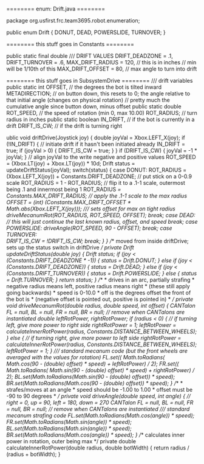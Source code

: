 ======== enum: Drift.java ======== 

package org.usfirst.frc.team3695.robot.enumeration;

public enum Drift {
	DONUT, DEAD, POWERSLIDE, TURNOVER;
}



======== this stuff goes in Constants ========

public static final double
	/// DRIFT VALUES
		DRIFT_DEADZONE   = .1,
		DRIFT_TURNOVER   = .6,
		MAX_DRIFT_RADIUS = 120, // this is in inches
								// min will be 1/10th of this
		MAX_DRIFT_OFFSET = 80,  // max angle to turn into drift



======== this stuff goes in SubsystemDrive ========
/// drift variables
	public static int     OFFSET,        // the degrees the bot is tilted inward
	                      METADIRECTION; // on button down, this resets to 0; the angle relative to that initial angle (changes on physical rotation)
	                     			 	 // pretty much the cumulative angle since button down, minus offset
	public static double  ROT_SPEED,     // the speed of rotation (min 0, max 10.00)
						  ROT_RADIUS;    // turn radius in inches
	public static boolean IN_DRIFT,		 // if the bot is currently in a drift
						  DRIFT_IS_CW;   // if the drift is turning right
						  
ublic void driftDrive(Joystick joy) {
    	double joyVal = Xbox.LEFT_X(joy);
    	if (!IN_DRIFT) { // initiate drift if it hasn't been initiated already
    		IN_DRIFT = true;
    		if (joyVal > 0) { DRIFT_IS_CW = true; }
    	}
    	if (DRIFT_IS_CW) { joyVal = -1 * joyVal; } // align joyVal to the write negative and positive values
    	ROT_SPEED = (Xbox.LT(joy) + Xbox.LT(joy)) * 10d;
    	Drift status = updateDriftStatus(joyVal);
		 switch(status) {
			 case DONUT:
				 			ROT_RADIUS = (Xbox.LEFT_X(joy)) + Constants.DRIFT_DEADZONE; // put stick on a 0-0.9 scale
				 				ROT_RADIUS  = 1 - ROT_RADIUS; // flip it to a .1-1 scale, outermost being .1 and innermost being 1
				 				ROT_RADIUS *= Constants.MAX_DRIFT_RADIUS; // apply the .1-1 scale to the max radius
			 				OFFSET = (int) (Constants.MAX_DRIFT_OFFSET * Math.abs(Xbox.LEFT_X(joy))); /// sets offset for max on tight radius
				 			driveMecanumRot(ROT_RADIUS, ROT_SPEED, OFFSET);
				 			break;
			 case DEAD:
				 			// this will just continue the last known radius, offset, and speed
				 			break;
			 case POWERSLIDE:
				 			driveAngle(ROT_SPEED, 90 - OFFSET);
				 			break;
			 case TURNOVER:			
				 			DRIFT_IS_CW = !DRIFT_IS_CW;
				 			break;
		 }
    }
    /** moved from inside driftDrive; sets up the status switch in driftDrive */
    private Drift updateDriftStatus(double joy) {
    	Drift status;
			 if (joy < (Constants.DRIFT_DEADZONE * -1)) { status = Drift.DONUT; }
		else if (joy < (Constants.DRIFT_DEADZONE))      { status = Drift.DEAD; }
		else if (joy < (Constants.DRIFT_TURNOVER))      { status = Drift.POWERSLIDE; }
		else		 									{ status = Drift.TURNOVER; }
		return status;
    }
    /**
     *  drives in an arc, partially strafing
     *  negative radius means left, positive radius means right
     *  	(these still apply going backwards)
     *  speed is 0-10.0
     *  off is the degrees offset the front of the bot is
     *  	(negative offset is pointed out, positive is pointed in)
     * */
    private void driveMecanumRot(double radius, double speed, int offset) {
    	CANTalon FL = null, BL = null, FR = null, BR = null; // remove when CANTalons are instantiated
    	double leftRotPower, rightRotPower;
    	if (radius < 0) { // if turning left, give more power to right side
    		rightRotPower = 1;
    		leftRotPower  = calculateInnerRotPower(radius, Constants.DISTANCE_BETWEEN_WHEELS); }
    	else { // if turning right, give more power to left side
    		rightRotPower = calculateInnerRotPower(radius, Constants.DISTANCE_BETWEEN_WHEELS);
    		leftRotPower  = 1; }
    	/// standard mecanum code (but the front wheels are averaged with the values for rotation)
	    	FL.set(( 
	    			Math.toRadians(
	    			Math.cos(90 - (double) offset)
	    			* speed) 
	    			+ leftRotPower) 
	    			/ 2);
	    	FR.set((
	    			Math.toRadians(
					Math.sin(90 - (double) offset) 
					* speed) 
					+ rightRotPower) 
					/ 2);
	    	BL.set(Math.toRadians(Math.sin(90 - (double) offset)) * speed);
	    	BR.set(Math.toRadians(Math.cos(90 - (double) offset)) * speed);
    }
    /** 
     * strafes/moves at an angle 
     * speed should be -1.00 to 1.00
     * offset must be -90 to 90 degrees
     * */
    private void driveAngle(double speed, int angle) { // right = 0, up = 90, left = 180, down = 270 
    	CANTalon FL = null, BL = null, FR = null, BR = null; // remove when CANTalons are instantiated
    	/// standard mecanum strafing code
			FL.set(Math.toRadians(Math.cos(angle)) * speed);
			FR.set(Math.toRadians(Math.sin(angle)) * speed);
			BL.set(Math.toRadians(Math.sin(angle)) * speed);
			BR.set(Math.toRadians(Math.cos(angle)) * speed);
    } 
    /** calculates inner power in rotation, outer being max */
    private double calculateInnerRotPower(double radius, double botWidth) {
    	return radius / (radius + botWidth);
    }